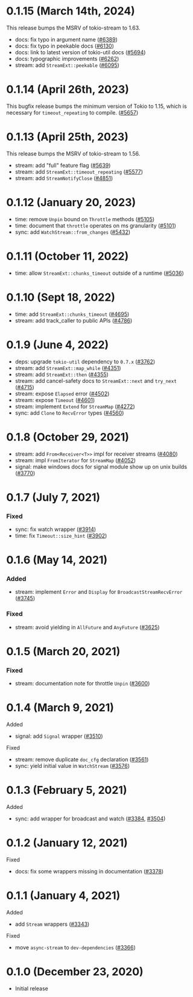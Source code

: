 # 0.1.15 (March 14th, 2024)

This release bumps the MSRV of tokio-stream to 1.63.

- docs: fix typo in argument name ([#6389])
- docs: fix typo in peekable docs ([#6130])
- docs: link to latest version of tokio-util docs ([#5694])
- docs: typographic improvements ([#6262])
- stream: add `StreamExt::peekable` ([#6095])

[#5694]: https://github.com/tokio-rs/tokio/pull/5694
[#6095]: https://github.com/tokio-rs/tokio/pull/6095
[#6130]: https://github.com/tokio-rs/tokio/pull/6130
[#6262]: https://github.com/tokio-rs/tokio/pull/6262
[#6389]: https://github.com/tokio-rs/tokio/pull/6389

# 0.1.14 (April 26th, 2023)

This bugfix release bumps the minimum version of Tokio to 1.15, which is
necessary for `timeout_repeating` to compile. ([#5657])

[#5657]: https://github.com/tokio-rs/tokio/pull/5657

# 0.1.13 (April 25th, 2023)

This release bumps the MSRV of tokio-stream to 1.56.

- stream: add "full" feature flag ([#5639])
- stream: add `StreamExt::timeout_repeating` ([#5577])
- stream: add `StreamNotifyClose` ([#4851])

[#4851]: https://github.com/tokio-rs/tokio/pull/4851
[#5577]: https://github.com/tokio-rs/tokio/pull/5577
[#5639]: https://github.com/tokio-rs/tokio/pull/5639

# 0.1.12 (January 20, 2023)

- time: remove `Unpin` bound on `Throttle` methods ([#5105])
- time: document that `throttle` operates on ms granularity ([#5101])
- sync: add `WatchStream::from_changes` ([#5432])

[#5105]: https://github.com/tokio-rs/tokio/pull/5105
[#5101]: https://github.com/tokio-rs/tokio/pull/5101
[#5432]: https://github.com/tokio-rs/tokio/pull/5432

# 0.1.11 (October 11, 2022)

- time: allow `StreamExt::chunks_timeout` outside of a runtime ([#5036])

[#5036]: https://github.com/tokio-rs/tokio/pull/5036

# 0.1.10 (Sept 18, 2022)

- time: add `StreamExt::chunks_timeout` ([#4695])
- stream: add track_caller to public APIs ([#4786])

[#4695]: https://github.com/tokio-rs/tokio/pull/4695
[#4786]: https://github.com/tokio-rs/tokio/pull/4786

# 0.1.9 (June 4, 2022)

- deps: upgrade `tokio-util` dependency to `0.7.x` ([#3762])
- stream: add `StreamExt::map_while` ([#4351])
- stream: add `StreamExt::then` ([#4355])
- stream: add cancel-safety docs to `StreamExt::next` and `try_next` ([#4715])
- stream: expose `Elapsed` error ([#4502])
- stream: expose `Timeout` ([#4601])
- stream: implement `Extend` for `StreamMap` ([#4272])
- sync: add `Clone` to `RecvError` types ([#4560])

[#3762]: https://github.com/tokio-rs/tokio/pull/3762
[#4272]: https://github.com/tokio-rs/tokio/pull/4272
[#4351]: https://github.com/tokio-rs/tokio/pull/4351
[#4355]: https://github.com/tokio-rs/tokio/pull/4355
[#4502]: https://github.com/tokio-rs/tokio/pull/4502
[#4560]: https://github.com/tokio-rs/tokio/pull/4560
[#4601]: https://github.com/tokio-rs/tokio/pull/4601
[#4715]: https://github.com/tokio-rs/tokio/pull/4715

# 0.1.8 (October 29, 2021)

- stream: add `From<Receiver<T>>` impl for receiver streams ([#4080])
- stream: impl `FromIterator` for `StreamMap` ([#4052])
- signal: make windows docs for signal module show up on unix builds ([#3770])

[#3770]: https://github.com/tokio-rs/tokio/pull/3770
[#4052]: https://github.com/tokio-rs/tokio/pull/4052
[#4080]: https://github.com/tokio-rs/tokio/pull/4080

# 0.1.7 (July 7, 2021)

### Fixed

- sync: fix watch wrapper ([#3914])
- time: fix `Timeout::size_hint` ([#3902])

[#3902]: https://github.com/tokio-rs/tokio/pull/3902
[#3914]: https://github.com/tokio-rs/tokio/pull/3914

# 0.1.6 (May 14, 2021)

### Added

- stream: implement `Error` and `Display` for `BroadcastStreamRecvError` ([#3745])

### Fixed

- stream: avoid yielding in `AllFuture` and `AnyFuture` ([#3625])

[#3745]: https://github.com/tokio-rs/tokio/pull/3745
[#3625]: https://github.com/tokio-rs/tokio/pull/3625

# 0.1.5 (March 20, 2021)

### Fixed

- stream: documentation note for throttle `Unpin` ([#3600])

[#3600]: https://github.com/tokio-rs/tokio/pull/3600

# 0.1.4 (March 9, 2021)

Added

- signal: add `Signal` wrapper ([#3510])

Fixed

- stream: remove duplicate `doc_cfg` declaration ([#3561])
- sync: yield initial value in `WatchStream` ([#3576])

[#3510]: https://github.com/tokio-rs/tokio/pull/3510
[#3561]: https://github.com/tokio-rs/tokio/pull/3561
[#3576]: https://github.com/tokio-rs/tokio/pull/3576

# 0.1.3 (February 5, 2021)

Added

 - sync: add wrapper for broadcast and watch ([#3384], [#3504])

[#3384]: https://github.com/tokio-rs/tokio/pull/3384
[#3504]: https://github.com/tokio-rs/tokio/pull/3504

# 0.1.2 (January 12, 2021)

Fixed

 - docs: fix some wrappers missing in documentation ([#3378])

[#3378]: https://github.com/tokio-rs/tokio/pull/3378

# 0.1.1 (January 4, 2021)

Added

 - add `Stream` wrappers ([#3343])

Fixed

 - move `async-stream` to `dev-dependencies` ([#3366])

[#3366]: https://github.com/tokio-rs/tokio/pull/3366
[#3343]: https://github.com/tokio-rs/tokio/pull/3343

# 0.1.0 (December 23, 2020)

 - Initial release

